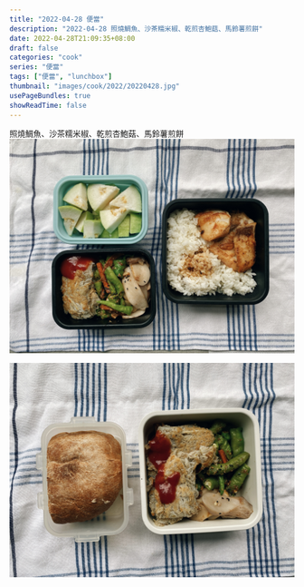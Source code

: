 ```yaml
---
title: "2022-04-28 便當"
description: "2022-04-28 照燒鯛魚、沙茶糯米椒、乾煎杏鮑菇、馬鈴薯煎餅"
date: 2022-04-28T21:09:35+08:00
draft: false
categories: "cook"
series: "便當"
tags: ["便當", "lunchbox"]
thumbnail: "images/cook/2022/20220428.jpg"
usePageBundles: true
showReadTime: false
---
```


照燒鯛魚、沙茶糯米椒、乾煎杏鮑菇、馬鈴薯煎餅
![2022-04-28 照燒鯛魚、沙茶糯米椒、乾煎杏鮑菇、馬鈴薯煎餅](20220428_bento_1.jpg)

![2022-04-28 照燒鯛魚、沙茶糯米椒、乾煎杏鮑菇、馬鈴薯煎餅、手工麵包](20220428_bento_2.jpg)
